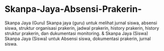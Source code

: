 # Skanpa-Jaya-Absensi-Prakerin-
Skanpa Jaya (Guru) Skanpa jaya (guru) untuk melihat jurnal siswa, absensi siswa, struktur organisasi prakerin, jadwal prakerin, history prakerin, history struktur prakerin, dan dukumentasi monitoring. &amp; Skanpa Jaya (Siswa) Skanpa Jaya (Siswa) untuk Absensi siswa, dokumentasi prakerin, jurnal siswa.

